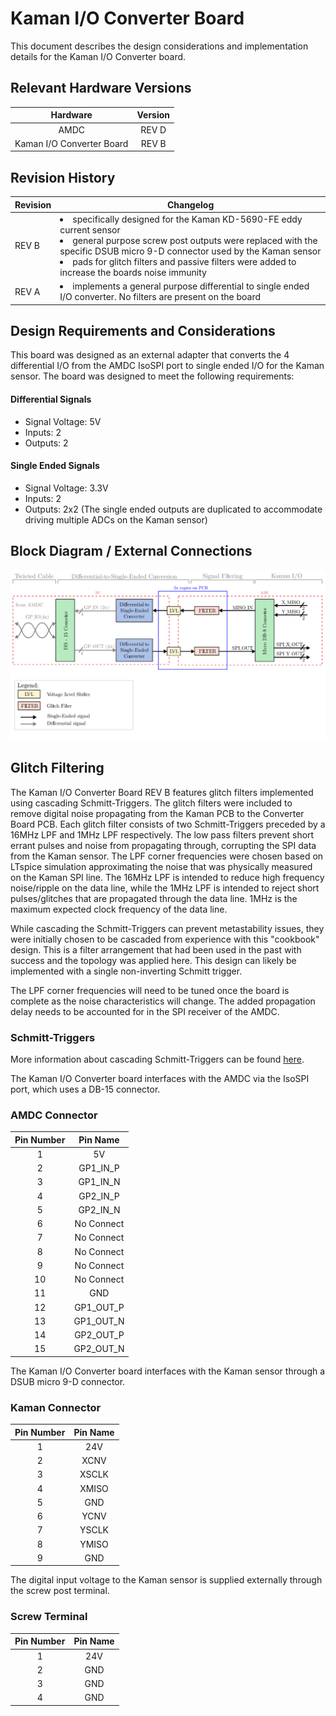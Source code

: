 
# Kaman I/O Converter Board

This document describes the design considerations and implementation details for the Kaman I/O Converter board.

## Relevant Hardware Versions

| Hardware | Version |
|:--------:|:-------:|
| AMDC     | REV D |
| Kaman I/O Converter Board | REV B |

## Revision History
| Revision | Changelog |
|----------|-----------|
| REV B | <li>specifically designed for the Kaman KD-5690-FE eddy current sensor</li><li>general purpose screw post outputs were replaced with the specific DSUB micro 9-D connector used by the Kaman sensor</li><li>pads for glitch filters and passive filters were added to increase the boards noise immunity</li>|
| REV A | <li>implements a general purpose differential to single ended I/O converter. No filters are present on the board</li>|

## Design Requirements and Considerations

This board was designed as an external adapter that converts the 4 differential I/O from the AMDC IsoSPI port to single ended I/O for the Kaman sensor. The board was designed to meet the following requirements:

#### Differential Signals
- Signal Voltage: 5V
- Inputs: 2
- Outputs: 2

#### Single Ended Signals
- Signal Voltage: 3.3V
- Inputs: 2
- Outputs: 2x2 (The single ended outputs are duplicated to accommodate driving multiple ADCs on the Kaman sensor)

## Block Diagram / External Connections

<img src="images/io-converter.svg">

## Glitch Filtering
The Kaman I/O Converter Board REV B features glitch filters implemented using cascading Schmitt-Triggers. The glitch filters were included to remove digital noise propagating from the Kaman PCB to the Converter Board PCB. Each glitch filter consists of two Schmitt-Triggers preceded by a 16MHz LPF and 1MHz LPF respectively. The low pass filters prevent short errant pulses and noise from propagating through, corrupting the SPI data from the Kaman sensor. The LPF corner frequencies were chosen based on LTspice simulation approximating the noise that was physically measured on the Kaman SPI line. The 16MHz LPF is intended to reduce high frequency noise/ripple on the data line, while the 1MHz LPF is intended to reject short pulses/glitches that are propagated through the data line. 1MHz is the maximum expected clock frequency of the data line.

While cascading the Schmitt-Triggers can prevent metastability issues, they were initially chosen to be cascaded from experience with this "cookbook" design. This is a filter arrangement that had been used in the past with success and the topology was applied here. This design can likely be implemented with a single non-inverting Schmitt trigger.

The LPF corner frequencies will need to be tuned once the board is complete as the noise characteristics will change. The added propagation delay needs to be accounted for in the SPI receiver of the AMDC.

### Schmitt-Triggers

More information about cascading Schmitt-Triggers can be found [here](https://arxiv.org/pdf/2006.08415.pdf).

The Kaman I/O Converter board interfaces with the AMDC via the IsoSPI port, which uses a DB-15 connector.

### AMDC Connector

| Pin Number | Pin Name |
|:----------:|:--------:|
| 1  | 5V |
| 2  | GP1_IN_P |
| 3  | GP1_IN_N |
| 4  | GP2_IN_P |
| 5  | GP2_IN_N |
| 6  | No Connect |
| 7  | No Connect |
| 8  | No Connect |
| 9  | No Connect |
| 10 | No Connect |
| 11 | GND |
| 12 | GP1_OUT_P |
| 13 | GP1_OUT_N |
| 14 | GP2_OUT_P |
| 15 | GP2_OUT_N |

The Kaman I/O Converter board interfaces with the Kaman sensor through a DSUB micro 9-D connector.

### Kaman Connector
| Pin Number | Pin Name |
|:----------:|:--------:|
| 1  | 24V |
| 2  | XCNV |
| 3  | XSCLK |
| 4  | XMISO |
| 5  | GND |
| 6  | YCNV |
| 7  | YSCLK |
| 8  | YMISO |
| 9  | GND |

The digital input voltage to the Kaman sensor is supplied externally through the screw post terminal.

### Screw Terminal

| Pin Number | Pin Name |
|:----------:|:--------:|
| 1  | 24V |
| 2  | GND |
| 3  | GND |
| 4  | GND |
